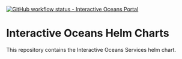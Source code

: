 [![GitHub workflow status - Interactive Oceans Portal](https://img.shields.io/github/workflow/status/ooi-data/helm-charts/Test%20Portal%20Chart?logo=github&label=Interactive%20Oceans%20Services)](https://github.com/cormorack/helm-charts/actions)

# Interactive Oceans Helm Charts

This repository contains the Interactive Oceans Services helm chart.
